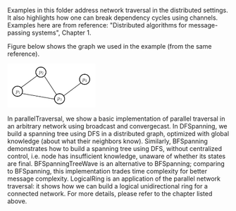 Examples in this folder address network traversal in the distributed settings. It also highlights how one can break dependency cycles using channels. Examples here are from reference: "Distributed algorithms for message-passing systems", Chapter 1. 

Figure below shows the graph we used in the example (from the same reference). 

<img src="rootedSpanningTree.png" alt="drawing" width="200"/>

In parallelTraversal, we show a basic implementation of parallel traversal in an arbitrary network using broadcast and convergecast. In DFSpanning, we build a spanning tree using DFS in a distributed graph, optimized with global knowledge (about what their neighbors know). Similarly, BFSpanning demonstrates how to build a spanning tree using DFS, without centralized control, i.e. node has insufficient knowledge, unaware of whether its states are final. 
BFSpanningTreeWave is an alternative to BFSpanning; comparing to BFSpanning, this implementation trades time complexity for better message complexity. LogicalRing is an application of the parallel network traversal: it shows how we can build a logical unidirectional ring for a connected network. For more details, please refer to the chapter listed above. 
